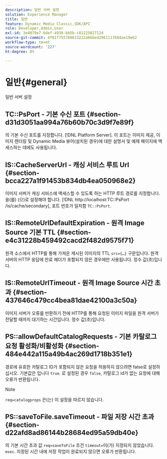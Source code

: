 ```yaml
---
description: 일반 서버 설정
solution: Experience Manager
title: 일반
feature: Dynamic Media Classic,SDK/API
role: Developer,Admin,User
exl-id: 3e4079e7-6def-4938-bb5b-c8122502712d
source-git-commit: 4f81f755789613222a66bed2961117604ae19e62
workflow-type: tm+mt
source-wordcount: '227'
ht-degree: 0%

---
```


# 일반{#general}

일반 서버 설정

## TC::PsPort - 기본 수신 포트 {#section-d31d3051aa994a76b60b70c3d9f7e89f}

의 기본 수신 포트를 지정합니다. [!DNL Platform Server]. 이 포트는 이미지 제공, 이미지 렌더링 및 Dynamic Media 뷰어(설치된 경우)에 대한 설명서 및 예제 페이지에 액세스하는 데에도 사용됩니다.

## IS::CacheServerUrl - 캐싱 서비스 루트 Url {#section-bcca227a1f91453b834db4ea050968e2}

이미지 서버가 캐싱 서비스에 액세스할 수 있도록 하는 HTTP 루트 경로를 지정합니다. 을(를) (으)로 설정해야 합니다. [!DNL http://localhost:TC::PsPort /is/cache/secondary], 포트 번호가 일치함 `TC::PsPort`.

## IS::RemoteUrlDefaultExpiration - 원격 Image Source 기본 TTL {#section-e4c31228b459492cacd2f482d9575f71}

원격 소스에서 HTTP를 통해 가져온 캐시된 이미지의 TTL `src={…}` 구문입니다. 원격 서버의 HTTP 응답에 만료 헤더가 포함되지 않은 경우에만 사용됩니다. 정수 값(초)입니다.

## IS::RemoteUrlTimeout - 원격 Image Source 시간 초과 {#section-437646c479cc4bea81dae42100a3c50a}

이미지 서버가 오류를 반환하기 전에 HTTP를 통해 요청된 이미지 파일을 원격 서버가 전달할 때까지 대기하는 시간입니다. 정수 값(초)입니다.

## PS::allowDefaultCatalogRequests - 기본 카탈로그 요청 활성화/비활성화 {#section-484e442a115a49b4ac269d1718b351e1}

경로에 유효한 카탈로그 ID가 포함되지 않은 요청을 허용하지 않으려면 false로 설정하십시오. 기본값은 입니다 `true`. 로 설정된 경우 `false`, 카탈로그 id가 없는 요청에 대해 오류가 반환됩니다.

>[!NOTE]
>
>`req=catalogprops` 은(는) 이 설정을 따르지 않습니다.

## PS::saveToFile.saveTimeout - 파일 저장 시간 초과 {#section-d22afd8ad86144b28684ed95a59db40e}

의 기본 시간 초과 값 `req=saveToFile` 조건 `timeout=`이(가) 지정되지 않았습니다. `msec`. 지정된 시간 내에 저장 작업이 완료되지 않으면 오류가 반환됩니다.
